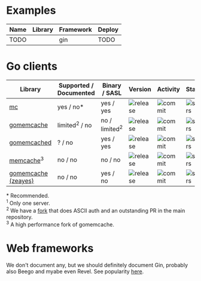 # Examples

| Name | Library | Framework | Deploy |
| ---  | ---     | ---       | ---    |
| TODO |         | gin       | TODO   |

# Go clients

| Library | Supported / Documented | Binary / SASL | Version | Activity | Stars |
| ---     | ---                    | ---           | ---     | ---      | ---   |
| [mc](https://github.com/memcachier/mc) | yes / no\* | yes / yes |  ![release](https://img.shields.io/github/release/memcachier/mc.svg?maxAge=3600) | ![commit](https://img.shields.io/github/last-commit/memcachier/mc/master.svg?maxAge=3600) | ![stars](https://img.shields.io/github/stars/memcachier/mc.svg?style=social&maxAge=3600) |
| [gomemcache](https://github.com/bradfitz/gomemcache) | limited<sup>2</sup> / no | no / limited<sup>2</sup> |  ![release](https://img.shields.io/github/release/bradfitz/gomemcache.svg?maxAge=3600) | ![commit](https://img.shields.io/github/last-commit/bradfitz/gomemcache/master.svg?maxAge=3600) | ![stars](https://img.shields.io/github/stars/bradfitz/gomemcache.svg?style=social&maxAge=3600) |
| [gomemcached](https://github.com/dustin/gomemcached) | ? / no | yes / yes |  ![release](https://img.shields.io/github/release/dustin/gomemcached.svg?maxAge=3600) | ![commit](https://img.shields.io/github/last-commit/dustin/gomemcached/master.svg?maxAge=3600) | ![stars](https://img.shields.io/github/stars/dustin/gomemcached.svg?style=social&maxAge=3600) |
| [memcache](https://github.com/rainycape/memcache)<sup>3</sup> | no / no | no / no |  ![release](https://img.shields.io/github/release/rainycape/memcache.svg?maxAge=3600) | ![commit](https://img.shields.io/github/last-commit/rainycape/memcache/master.svg?maxAge=3600) | ![stars](https://img.shields.io/github/stars/rainycape/memcache.svg?style=social&maxAge=3600) |
| [gomemcache (zeayes)](https://github.com/zeayes/gomemcache) | no / no | yes / no |  ![release](https://img.shields.io/github/release/zeayes/gomemcache.svg?maxAge=3600) | ![commit](https://img.shields.io/github/last-commit/zeayes/gomemcache/master.svg?maxAge=3600) | ![stars](https://img.shields.io/github/stars/zeayes/gomemcache.svg?style=social&maxAge=3600) |

\* Recommended.  
<sup>1</sup> Only one server.  
<sup>2</sup> We have a [fork](https://github.com/memcachier/gomemcache) that does
ASCII auth and an outstanding PR in the main repository.  
<sup>3</sup> A high performance fork of gomemcache.  

# Web frameworks

We don't document any, but we should definitely document Gin, probably also
Beego and myabe even Revel. See popularity
[here](http://www.timqian.com/star-history/#gin-gonic/gin&astaxie/beego&revel/revel).
